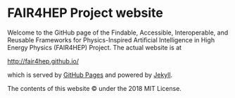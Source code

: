 # FAIR4HEP Project website

Welcome to the GitHub page of the Findable, Accessible, Interoperable, and Reusable Frameworks for Physics-Inspired Artificial Intelligence in High Energy Physics (FAIR4HEP) Project. The actual website is at

http://fair4hep.github.io/

which is served by [GitHub Pages](https://pages.github.com/) and powered by [Jekyll](https://github.com/jekyll).

The contents of this website &copy; under the 2018 MIT License.
